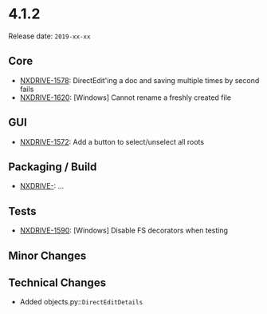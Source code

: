 # 4.1.2

Release date: `2019-xx-xx`

## Core

- [NXDRIVE-1578](https://jira.nuxeo.com/browse/NXDRIVE-1578): DirectEdit'ing a doc and saving multiple times by second fails
- [NXDRIVE-1620](https://jira.nuxeo.com/browse/NXDRIVE-1620): [Windows] Cannot rename a freshly created file

## GUI

- [NXDRIVE-1572](https://jira.nuxeo.com/browse/NXDRIVE-1572): Add a button to select/unselect all roots

## Packaging / Build

- [NXDRIVE-](https://jira.nuxeo.com/browse/NXDRIVE-): ...

## Tests

- [NXDRIVE-1590](https://jira.nuxeo.com/browse/NXDRIVE-1590): [Windows] Disable FS decorators when testing

## Minor Changes

## Technical Changes

- Added objects.py::`DirectEditDetails`
